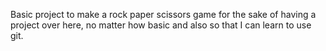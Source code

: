 Basic project to make a rock paper scissors game for the sake of having a project over here, no matter how basic and also so that I can learn to use git. 
